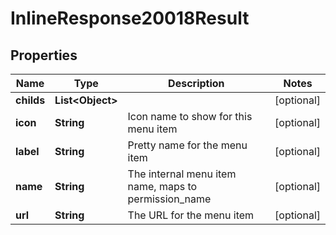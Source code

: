 # InlineResponse20018Result

## Properties
Name | Type | Description | Notes
------------ | ------------- | ------------- | -------------
**childs** | **List&lt;Object&gt;** |  |  [optional]
**icon** | **String** | Icon name to show for this menu item |  [optional]
**label** | **String** | Pretty name for the menu item |  [optional]
**name** | **String** | The internal menu item name, maps to permission_name |  [optional]
**url** | **String** | The URL for the menu item |  [optional]
